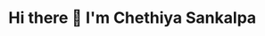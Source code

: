 # Hi there 👋 I'm Chethiya Sankalpa

<!DOCTYPE html>
<html lang="en">
<head>
    <meta charset="UTF-8">
    <title>Chethiya Sankalpa | GitHub Profile</title>
    <style>
        :root {
            --primary-color: #2d2d2d;
            --secondary-color: #58a6ff;
            --bg-color: #0d1117;
        }

        body {
            font-family: 'Segoe UI', sans-serif;
            line-height: 1.6;
            margin: 0;
            padding: 20px;
            background-color: var(--bg-color);
            color: #c9d1d9;
        }

        .container {
            max-width: 1200px;
            margin: 0 auto;
        }

        .header {
            text-align: center;
            margin-bottom: 40px;
        }

        .stats-container {
            display: grid;
            grid-template-columns: repeat(auto-fit, minmax(300px, 1fr));
            gap: 20px;
            margin-bottom: 40px;
        }

        .badge-container {
            display: flex;
            flex-wrap: wrap;
            gap: 8px;
            margin: 20px 0;
        }

        .badge {
            padding: 6px 12px;
            border-radius: 4px;
            font-size: 0.9em;
            background: var(--primary-color);
            color: white;
            text-decoration: none;
            display: flex;
            align-items: center;
            gap: 5px;
        }

        .badge img {
            height: 16px;
        }

        .projects-table {
            width: 100%;
            border-collapse: collapse;
            margin: 20px 0;
        }

        .projects-table th, .projects-table td {
            border: 1px solid #30363d;
            padding: 12px;
            text-align: left;
        }

        .contact-buttons {
            display: flex;
            gap: 15px;
            margin-top: 30px;
            flex-wrap: wrap;
        }

        .contact-button {
            padding: 10px 20px;
            border-radius: 6px;
            text-decoration: none;
            font-weight: 500;
            transition: transform 0.2s;
        }

        .linkedin { background: #0A66C2; color: white; }
        .portfolio { background: #000000; color: white; }
        .email { background: #EA4335; color: white; }
        .twitter { background: #1DA1F2; color: white; }
    </style>
</head>
<body>
    <div class="container">
        <header class="header">
            <h1>👋 Hi there! I'm Chethiya Sankalpa</h1>
            <div class="stats-container">
                <img src="https://github-readme-stats.vercel.app/api?username=chethiyasankalpa&show_icons=true&theme=dark" alt="GitHub Stats">
                <img src="https://github-readme-stats.vercel.app/api/top-langs/?username=chethiyasankalpa&layout=compact&theme=dark" alt="Top Languages">
            </div>
        </header>

        <section>
            <h2>🚀 About Me</h2>
            <ul>
                <li>🔭 Currently working on AI-powered applications</li>
                <li>🌱 Learning Cloud Architecture & DevOps</li>
                <li>👯 Looking to collaborate on innovative projects</li>
                <li>⚡ Fun fact: I automate everything I can!</li>
            </ul>
        </section>

        <section>
            <h2>🛠️ Tech Stack</h2>
            <div class="badge-container">
                <!-- Frontend -->
                <a class="badge"><img src="https://img.shields.io/badge/HTML5-E34F26?logo=html5&logoColor=white"> HTML5</a>
                <a class="badge"><img src="https://img.shields.io/badge/CSS3-1572B6?logo=css3&logoColor=white"> CSS3</a>
                <a class="badge"><img src="https://img.shields.io/badge/JavaScript-F7DF1E?logo=javascript&logoColor=black"> JavaScript</a>
                <a class="badge"><img src="https://img.shields.io/badge/React-61DAFB?logo=react&logoColor=black"> React</a>
                
                <!-- Backend -->
                <a class="badge"><img src="https://img.shields.io/badge/Python-3776AB?logo=python&logoColor=white"> Python</a>
                <a class="badge"><img src="https://img.shields.io/badge/Node.js-339933?logo=node.js&logoColor=white"> Node.js</a>
                
                <!-- Databases -->
                <a class="badge"><img src="https://img.shields.io/badge/MySQL-4479A1?logo=mysql&logoColor=white"> MySQL</a>
                <a class="badge"><img src="https://img.shields.io/badge/MongoDB-47A248?logo=mongodb&logoColor=white"> MongoDB</a>
            </div>
        </section>

        <section>
            <h2>🌟 Featured Projects</h2>
            <table class="projects-table">
                <tr>
                    <th>Project</th>
                    <th>Description</th>
                    <th>Tech Stack</th>
                </tr>
                <tr>
                    <td><a href="#">AI Chatbot</a></td>
                    <td>Intelligent conversational agent</td>
                    <td>Python, TensorFlow, Flask</td>
                </tr>
                <tr>
                    <td><a href="#">E-commerce Platform</a></td>
                    <td>Full-stack shopping solution</td>
                    <td>React, Node.js, MongoDB</td>
                </tr>
            </table>
        </section>

        <section>
            <h2>🤝 Connect With Me</h2>
            <div class="contact-buttons">
                <a href="#" class="contact-button linkedin">LinkedIn</a>
                <a href="#" class="contact-button portfolio">Portfolio</a>
                <a href="mailto:your@email.com" class="contact-button email">Email</a>
                <a href="#" class="contact-button twitter">Twitter</a>
            </div>
        </section>

        <footer style="margin-top: 50px; text-align: center;">
            <p>⭐ From <a href="https://github.com/chethiyasankalpa">chethiyasankalpa</a></p>
            <img src="https://profile-counter.glitch.me/chethiyasankalpa/count.svg" alt="Visitor Counter">
        </footer>
    </div>
</body>
</html>
